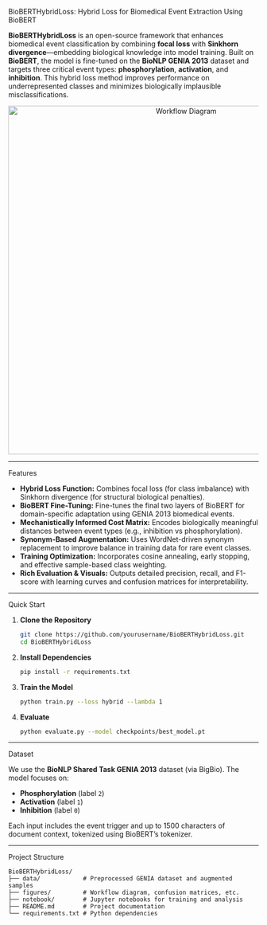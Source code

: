 BioBERTHybridLoss: Hybrid Loss for Biomedical Event Extraction Using BioBERT

**BioBERTHybridLoss** is an open-source framework that enhances biomedical event classification by combining **focal loss** with **Sinkhorn divergence**—embedding biological knowledge into model training. Built on **BioBERT**, the model is fine-tuned on the **BioNLP GENIA 2013** dataset and targets three critical event types: **phosphorylation**, **activation**, and **inhibition**. This hybrid loss method improves performance on underrepresented classes and minimizes biologically implausible misclassifications.

<p align="center">
  <img src="figures/Flowchart(2).png" alt="Workflow Diagram" width="700"/>
</p>

---
Features

- **Hybrid Loss Function:** Combines focal loss (for class imbalance) with Sinkhorn divergence (for structural biological penalties).
- **BioBERT Fine-Tuning:** Fine-tunes the final two layers of BioBERT for domain-specific adaptation using GENIA 2013 biomedical events.
- **Mechanistically Informed Cost Matrix:** Encodes biologically meaningful distances between event types (e.g., inhibition vs phosphorylation).
- **Synonym-Based Augmentation:** Uses WordNet-driven synonym replacement to improve balance in training data for rare event classes.
- **Training Optimization:** Incorporates cosine annealing, early stopping, and effective sample-based class weighting.
- **Rich Evaluation & Visuals:** Outputs detailed precision, recall, and F1-score with learning curves and confusion matrices for interpretability.

---

Quick Start

1. **Clone the Repository**
    ```bash
    git clone https://github.com/yourusername/BioBERTHybridLoss.git
    cd BioBERTHybridLoss
    ```

2. **Install Dependencies**
    ```bash
    pip install -r requirements.txt
    ```

3. **Train the Model**
    ```bash
    python train.py --loss hybrid --lambda 1
    ```

4. **Evaluate**
    ```bash
    python evaluate.py --model checkpoints/best_model.pt
    ```

---

Dataset

We use the **BioNLP Shared Task GENIA 2013** dataset (via BigBio). The model focuses on:

- **Phosphorylation** (label `2`)
- **Activation** (label `1`)
- **Inhibition** (label `0`)

Each input includes the event trigger and up to 1500 characters of document context, tokenized using BioBERT’s tokenizer.

---
Project Structure

```plaintext
BioBERTHybridLoss/
├── data/            # Preprocessed GENIA dataset and augmented samples
├── figures/         # Workflow diagram, confusion matrices, etc.
├── notebook/        # Jupyter notebooks for training and analysis
├── README.md        # Project documentation
└── requirements.txt # Python dependencies


